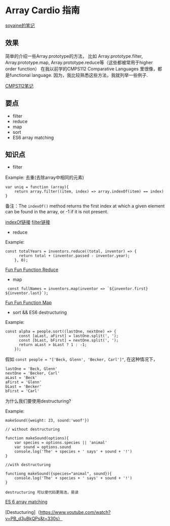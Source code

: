 # Array Cardio 指南

[soyaine的笔记](https://github.com/soyaine/JavaScript30/tree/master/04%20-%20Array%20Cardio%20Day%201)

## 效果

简单的介绍一些Array.prototype的方法， 比如 Array.prototype.filter, Array.prototype.map, Array.prototype.reduce等（这些都被常用于higher order function）
在我以前学的CMPS112 Comparative Languages 里很像，都是functional language. 因为，我比较熟悉这些方法，我就列举一些例子.

[CMPS112笔记](https://www2.ucsc.edu/courses/cmps112-wm/:/Lecture-notes/)

## 要点

* filter
* reduce
* map
* sort
* ES6 array matching


## 知识点

* filter

Example: 去重(去除array中相同的元素)

```
var uniq = function (array){
    return array.filter((item, index) => array.indexOf(item) == index)
}

```

备注：The `indexOf()` method returns the first index at which a given element can be found in the array, or -1 if it is not present.

[indexOf链接](http://devdocs.io/javascript/global_objects/array/indexof)
[filter链接](http://devdocs.io/javascript/global_objects/array/filter)

* reduce

Example: 

```
const totalYears = inventors.reduce((total, inventor) => {
      return total + (inventor.passed - inventor.year);
    }, 0);
```

[Fun Fun Function Reduce](https://www.youtube.com/watch?v=Wl98eZpkp-c)

* map

```
 const fullNames = inventors.map(inventor => `${inventor.first} ${inventor.last}`);
```


[Fun Fun Function Map](https://www.youtube.com/watch?v=bCqtb-Z5YGQ)


* sort && ES6 destructuring

Example:

```
const alpha = people.sort((lastOne, nextOne) => {
      const [aLast, aFirst] = lastOne.split(', ');
      const [bLast, bFirst] = nextOne.split(', ');
      return aLast > bLast ? 1 : -1;
    });
```

假如 `const people = "['Beck, Glenn', 'Becker, Carl']"`, 在这种情况下，
```
lastOne = 'Beck, Glenn'
nextOne = 'Becker, Carl'
aLast = 'Beck'
aFirst = 'Glenn'
bLast = 'Becker'
bFirst = 'Carl'

```

为什么我们要使用destructuring?

Example:

```
makeSound({weight: 23, sound:'woof'})

// without destructuring

function makeSound(options){
	var species = options.species || 'animal'
	var sound = options.sound
	console.log('The' + species + ' says' + sound + '!')
}

//with destructuring

functiong makeSound({species="animal", sound}){
	console.log('The' + species + ' says' + sound + '!')
}

```
`destructuring 可以使代码更简洁，易读`


[ES 6 array matching](http://es6-features.org/#ArrayMatching)

[Destucturing]（https://www.youtube.com/watch?v=PB_d3uBkQPs&t=330s）